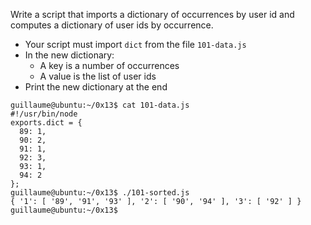 Write a script that imports a dictionary of occurrences by user id and computes a dictionary of user ids by occurrence.
- Your script must import ```dict``` from the file ```101-data.js```
- In the new dictionary:
  - A key is a number of occurrences
  - A value is the list of user ids
- Print the new dictionary at the end
```
guillaume@ubuntu:~/0x13$ cat 101-data.js
#!/usr/bin/node
exports.dict = {
  89: 1,
  90: 2,
  91: 1,
  92: 3,
  93: 1,
  94: 2
};
guillaume@ubuntu:~/0x13$ ./101-sorted.js 
{ '1': [ '89', '91', '93' ], '2': [ '90', '94' ], '3': [ '92' ] }
guillaume@ubuntu:~/0x13$
```
